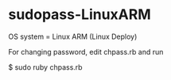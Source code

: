 # sudopass-LinuxARM

OS system = Linux ARM (Linux Deploy)

For changing password, edit chpass.rb and run

$ sudo ruby chpass.rb
